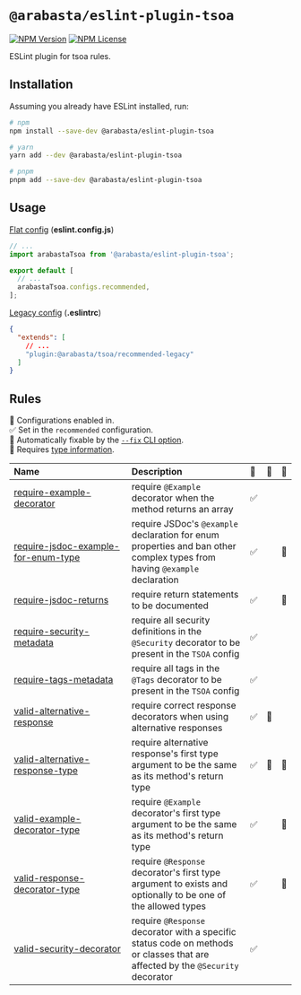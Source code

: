 # `@arabasta/eslint-plugin-tsoa`

[![NPM Version](https://img.shields.io/npm/v/%40arabasta%2Feslint-plugin-tsoa)](https://www.npmjs.com/package/@arabasta/eslint-plugin-tsoa)
[![NPM License](https://img.shields.io/npm/l/%40arabasta%2Feslint-plugin-tsoa)](https://github.com/CloudNStoyan/arabasta/blob/main/eslint-plugin-tsoa/LICENSE)

ESLint plugin for tsoa rules.

## Installation

Assuming you already have ESLint installed, run:

```sh
# npm
npm install --save-dev @arabasta/eslint-plugin-tsoa

# yarn
yarn add --dev @arabasta/eslint-plugin-tsoa

# pnpm
pnpm add --save-dev @arabasta/eslint-plugin-tsoa
```

## Usage

[Flat config](https://eslint.org/docs/latest/use/configure/configuration-files)
(**eslint.config.js**)

```js
// ...
import arabastaTsoa from '@arabasta/eslint-plugin-tsoa';

export default [
  // ...
  arabastaTsoa.configs.recommended,
];
```

[Legacy config](https://eslint.org/docs/latest/use/configure/configuration-files-deprecated)
(**.eslintrc**)

```json
{
  "extends": [
    // ...
    "plugin:@arabasta/tsoa/recommended-legacy"
  ]
}
```

## Rules

<!-- begin auto-generated rules list -->

💼 Configurations enabled in.\
✅ Set in the `recommended` configuration.\
🔧 Automatically fixable by the [`--fix` CLI option](https://eslint.org/docs/user-guide/command-line-interface#--fix).\
💭 Requires [type information](https://typescript-eslint.io/linting/typed-linting).

| Name                                                                                     | Description                                                                                                                    | 💼  | 🔧  | 💭  |
| :--------------------------------------------------------------------------------------- | :----------------------------------------------------------------------------------------------------------------------------- | :-- | :-- | :-- |
| [require-example-decorator](docs/rules/require-example-decorator.md)                     | require `@Example` decorator when the method returns an array                                                                  | ✅  |     |     |
| [require-jsdoc-example-for-enum-type](docs/rules/require-jsdoc-example-for-enum-type.md) | require JSDoc's `@example` declaration for enum properties and ban other complex types from having `@example` declaration      | ✅  |     | 💭  |
| [require-jsdoc-returns](docs/rules/require-jsdoc-returns.md)                             | require return statements to be documented                                                                                     | ✅  |     | 💭  |
| [require-security-metadata](docs/rules/require-security-metadata.md)                     | require all security definitions in the `@Security` decorator to be present in the `TSOA` config                               | ✅  |     |     |
| [require-tags-metadata](docs/rules/require-tags-metadata.md)                             | require all tags in the `@Tags` decorator to be present in the `TSOA` config                                                   | ✅  |     |     |
| [valid-alternative-response](docs/rules/valid-alternative-response.md)                   | require correct response decorators when using alternative responses                                                           | ✅  | 🔧  |     |
| [valid-alternative-response-type](docs/rules/valid-alternative-response-type.md)         | require alternative response's first type argument to be the same as its method's return type                                  | ✅  | 🔧  | 💭  |
| [valid-example-decorator-type](docs/rules/valid-example-decorator-type.md)               | require `@Example` decorator's first type argument to be the same as its method's return type                                  | ✅  |     | 💭  |
| [valid-response-decorator-type](docs/rules/valid-response-decorator-type.md)             | require `@Response` decorator's first type argument to exists and optionally to be one of the allowed types                    | ✅  |     | 💭  |
| [valid-security-decorator](docs/rules/valid-security-decorator.md)                       | require `@Response` decorator with a specific status code on methods or classes that are affected by the `@Security` decorator | ✅  |     |     |

<!-- end auto-generated rules list -->
